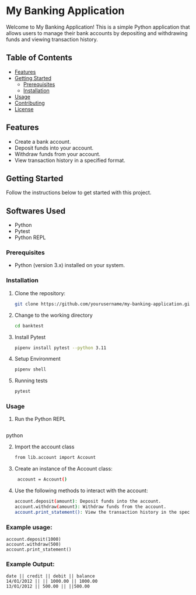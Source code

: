 # My Banking Application

Welcome to My Banking Application! This is a simple Python application that allows users to manage their bank accounts by depositing and withdrawing funds and viewing transaction history.

## Table of Contents

- [Features](#features)
- [Getting Started](#getting-started)
  - [Prerequisites](#prerequisites)
  - [Installation](#installation)
- [Usage](#usage)
- [Contributing](#contributing)
- [License](#license)

## Features

- Create a bank account.
- Deposit funds into your account.
- Withdraw funds from your account.
- View transaction history in a specified format.

## Getting Started

Follow the instructions below to get started with this project.

## Softwares Used

- Python
- Pytest
- Python REPL


### Prerequisites

- Python (version 3.x) installed on your system.

### Installation

1. Clone the repository:

   ```bash
   git clone https://github.com/yourusername/my-banking-application.git

2. Change to the working directory
   ```bash
   cd banktest

3. Install Pytest
   ```bash
   pipenv install pytest --python 3.11

4. Setup Environment
   ```bash
   pipenv shell

5. Running tests
   ```bash
   pytest

### Usage

1. Run the Python REPL
   ```bash
  python 

2. Import the account class
   ```bash
   from lib.account import Account

3. Create an instance of the Account class:
   ```bash
    account = Account()

4. Use the following methods to interact with the account:
   ```bash
   account.deposit(amount): Deposit funds into the account.
   account.withdraw(amount): Withdraw funds from the account.
   account.print_statement(): View the transaction history in the specified format.
   
### Example usage:
    account.deposit(1000)
    account.withdraw(500)
    account.print_statement()

### Example Output:
    date || credit || debit || balance
    14/01/2012 || || 1000.00 || 1000.00
    13/01/2012 || 500.00 || ||500.00


